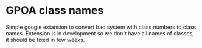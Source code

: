 # GPOA class names
Simple google extansion to convert bad system with class numbers to class names. Extension is in development so we don't have all names of classes, it should be fixed in few weeks.
